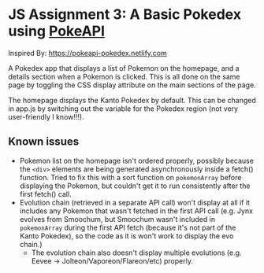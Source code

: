 # JS Assignment 3: A Basic Pokedex using [PokeAPI](https://pokeapi.co/)

Inspired By: https://pokeapi-pokedex.netlify.com

A Pokedex app that displays a list of Pokemon on the homepage, and a details section when a Pokemon is clicked. This is all done on the same page by toggling the CSS display attribute on the main sections of the page.

The homepage displays the Kanto Pokedex by default. This can be changed in app.js by switching out the variable for the Pokedex region (not very user-friendly I know!!!).


## Known issues
- Pokemon list on the homepage isn't ordered properly, possibly because the `<div>` elements are being generated asynchronously inside a fetch() function. Tried to fix this with a sort function on `pokemonArray` before displaying the Pokemon, but couldn't get it to run consistently after the first fetch() call.
- Evolution chain (retrieved in a separate API call) won't display at all if it includes any Pokemon that wasn't fetched in the first API call (e.g. Jynx evolves from Smoochum, but Smoochum wasn't included in `pokemonArray` during the first API fetch (because it's not part of the Kanto Pokedex), so the code as it is won't work to display the evo chain.)
  - The evolution chain also doesn't display multiple evolutions (e.g. Eevee -> Jolteon/Vaporeon/Flareon/etc) properly. 
